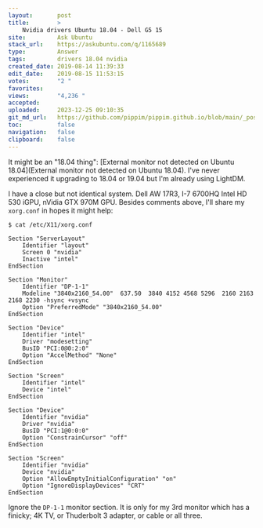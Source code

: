 ```yaml
---
layout:       post
title:        >
    Nvidia drivers Ubuntu 18.04 - Dell G5 15
site:         Ask Ubuntu
stack_url:    https://askubuntu.com/q/1165689
type:         Answer
tags:         drivers 18.04 nvidia
created_date: 2019-08-14 11:39:33
edit_date:    2019-08-15 11:53:15
votes:        "2 "
favorites:    
views:        "4,236 "
accepted:     
uploaded:     2023-12-25 09:10:35
git_md_url:   https://github.com/pippim/pippim.github.io/blob/main/_posts/2019/2019-08-14-Nvidia-drivers-Ubuntu-18.04-Dell-G5-15.md
toc:          false
navigation:   false
clipboard:    false
---
```


It might be an "18.04 thing": [External monitor not detected on Ubuntu 18.04](External monitor not detected on Ubuntu 18.04). I've never experienced it upgrading to 18.04 or 19.04 but I'm already using LightDM.

I have a close but not identical system. Dell AW 17R3, I-7 6700HQ Intel HD 530 iGPU, nVidia GTX 970M GPU. Besides comments above, I'll share my `xorg.conf` in hopes it might help:

``` 
$ cat /etc/X11/xorg.conf

Section "ServerLayout"
    Identifier "layout"
    Screen 0 "nvidia"
    Inactive "intel"
EndSection

Section "Monitor"
    Identifier "DP-1-1"
    Modeline "3840x2160_54.00"  637.50  3840 4152 4568 5296  2160 2163 2168 2230 -hsync +vsync
    Option "PreferredMode" "3840x2160_54.00"
EndSection

Section "Device"
    Identifier "intel"
    Driver "modesetting"
    BusID "PCI:0@0:2:0"
    Option "AccelMethod" "None"
EndSection

Section "Screen"
    Identifier "intel"
    Device "intel"
EndSection

Section "Device"
    Identifier "nvidia"
    Driver "nvidia"
    BusID "PCI:1@0:0:0"
    Option "ConstrainCursor" "off"
EndSection

Section "Screen"
    Identifier "nvidia"
    Device "nvidia"
    Option "AllowEmptyInitialConfiguration" "on"
    Option "IgnoreDisplayDevices" "CRT"
EndSection
```

Ignore the `DP-1-1` monitor section. It is only for my 3rd monitor which has a finicky; 4K TV, or Thuderbolt 3 adapter, or cable or all three.
